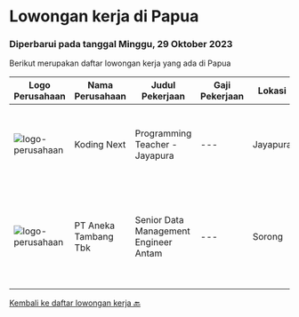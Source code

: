 
  # Lowongan kerja di Papua

  ### Diperbarui pada tanggal Minggu, 29 Oktober 2023

  Berikut merupakan daftar lowongan kerja yang ada di Papua

  |Logo Perusahaan | Nama Perusahaan | Judul Pekerjaan | Gaji Pekerjaan | Lokasi | Deskripsi | Tanggal diunggah | Pranala |
  | -------------- | --------------- | --------------- | --------- | --------- | -------------- | ------- | ----------- |
  |![logo-perusahaan](https://image-service-cdn.seek.com.au/5f02a9d34ae0c6dc1bbf4113aa673e898f6eaabb/ee4dce1061f3f616224767ad58cb2fc751b8d2dc)|Koding Next|Programming Teacher - Jayapura|---|Jayapura|Requirements Bachelor Degree in Computer Science/Computer Engineering/Information Technology related field At least have 1 year teaching experience...|Kamis, 26 Oktober 2023|https://www.jobstreet.co.id/id/job/programming-teacher-jayapura-1037277487?token=0~28e961ba-2cf2-4469-b039-9489b0c602ab&sectionRank=1&jobId=jobstreet-id-job-1037277487|
|![logo-perusahaan](https://image-service-cdn.seek.com.au/926f6c6af85097e335a54aa03d4b0f50ee3b535e/ee4dce1061f3f616224767ad58cb2fc751b8d2dc)|PT Aneka Tambang Tbk|Senior Data Management Engineer  Antam|---|Sorong|About this positionPosisi Yang Dibutuhkan: Senior Data Management EngineerTugas dan tanggung jawab big data engineer Mendesain dan melakukan...|Selasa, 17 Oktober 2023|https://www.jobstreet.co.id/id/job/senior-data-management-engineer-antam-1037213002?token=0~28e961ba-2cf2-4469-b039-9489b0c602ab&sectionRank=2&jobId=jobstreet-id-job-1037213002|


  [Kembali ke daftar lowongan kerja 🔙](../README.md#daftar-lowongan-kerja)
  